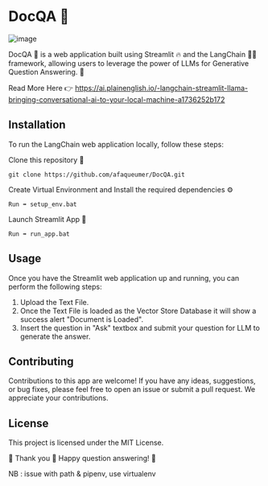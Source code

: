 # DocQA 🤖
![image](https://github.com/afaqueumer/DocQA/assets/98417654/971c5d0f-3863-4d2b-858b-6f97e85e0f9d)

DocQA 🤖 is a web application built using Streamlit 🔥 and the LangChain 🦜🔗 framework, allowing users to leverage the power of LLMs for Generative Question Answering. 🌟

Read More Here 👉
https://ai.plainenglish.io/️-langchain-streamlit-llama-bringing-conversational-ai-to-your-local-machine-a1736252b172

## Installation
To run the LangChain web application locally, follow these steps:

Clone this repository 🔗
```
git clone https://github.com/afaqueumer/DocQA.git
```
Create Virtual Environment and Install the required dependencies ⚙️
```
Run ➡️ setup_env.bat 
```
Launch Streamlit App 🚀
```
Run ➡️ run_app.bat
```
## Usage
Once you have the Streamlit  web application up and running, you can perform the following steps:

1. Upload the Text File.
2. Once the Text File is loaded as the Vector Store Database it will show a success alert "Document is Loaded".
3. Insert the question in "Ask" textbox and submit your question for LLM to generate the answer.

## Contributing
Contributions to this app are welcome! If you have any ideas, suggestions, or bug fixes, please feel free to open an issue or submit a pull request. We appreciate your contributions.

## License
This project is licensed under the MIT License.

🎉 Thank you 🤗 Happy question answering! 🌟


NB : issue with path & pipenv, use virtualenv
